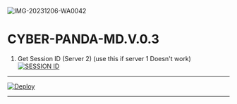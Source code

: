 ![IMG-20231206-WA0042](https://github.com/CYBER-x-SACHIYA-SL-MD-BOT/CYBER-PANDA-MD.V.0.3/assets/133668461/1f9ce998-691d-4394-ae3e-be7f3f51d4c6)
# CYBER-PANDA-MD.V.0.3




1. Get Session ID (Server 2) (use this if server 1 Doesn't work)
    <br>
<a href='https://replit.com/@Panda-22-SL/oror-1?v=1' target="_blank"><img alt='SESSION ID' src='https://img.shields.io/badge/Session_id-100000?style=for-the-badge&logo=scan&logoColor=white&labelColor=black&color=black'/></a>


___________

[![Deploy](https://www.herokucdn.com/deploy/button.svg)](https://heroku.com/deploy?template=https://github.com/CYBER-x-SACHIYA-SL-MD-BOT/CYBER-PANDA-MD.V.0.3)


___________
